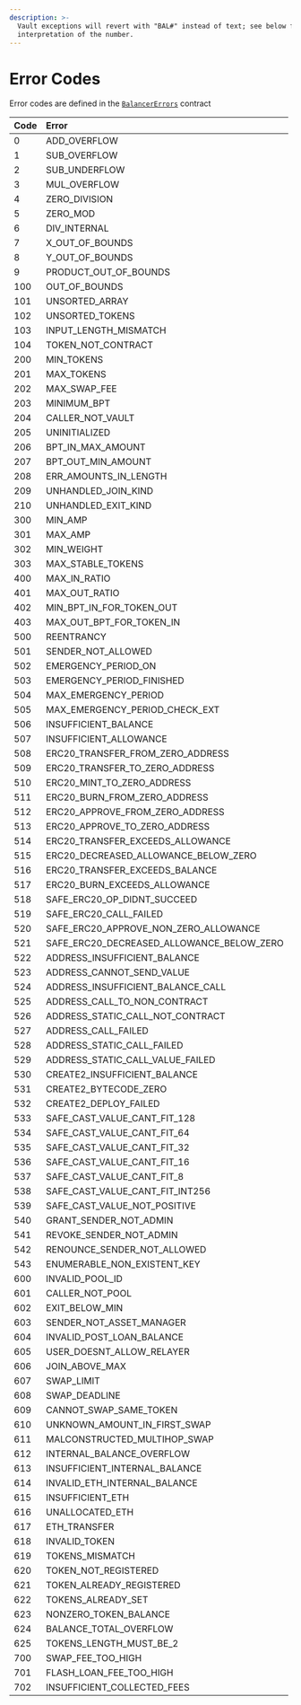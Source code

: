 ```yaml
---
description: >-
  Vault exceptions will revert with "BAL#" instead of text; see below for the
  interpretation of the number.
---
```


# Error Codes

Error codes are defined in the [`BalancerErrors`](https://github.com/balancer-labs/balancer-core-v2/blob/master/contracts/lib/helpers/BalancerErrors.sol) contract

| Code | Error |
| :--- | :--- |
| 0 | ADD\_OVERFLOW |
| 1 | SUB\_OVERFLOW |
| 2 | SUB\_UNDERFLOW |
| 3 | MUL\_OVERFLOW |
| 4 | ZERO\_DIVISION |
| 5 | ZERO\_MOD |
| 6 | DIV\_INTERNAL |
| 7 | X\_OUT\_OF\_BOUNDS |
| 8 | Y\_OUT\_OF\_BOUNDS |
| 9 | PRODUCT\_OUT\_OF\_BOUNDS |
| 100 | OUT\_OF\_BOUNDS |
| 101 | UNSORTED\_ARRAY |
| 102 | UNSORTED\_TOKENS |
| 103 | INPUT\_LENGTH\_MISMATCH |
| 104 | TOKEN\_NOT\_CONTRACT |
| 200 | MIN\_TOKENS |
| 201 | MAX\_TOKENS |
| 202 | MAX\_SWAP\_FEE |
| 203 | MINIMUM\_BPT |
| 204 | CALLER\_NOT\_VAULT |
| 205 | UNINITIALIZED |
| 206 | BPT\_IN\_MAX\_AMOUNT |
| 207 | BPT\_OUT\_MIN\_AMOUNT |
| 208 | ERR\_AMOUNTS\_IN\_LENGTH |
| 209 | UNHANDLED\_JOIN\_KIND |
| 210 | UNHANDLED\_EXIT\_KIND |
| 300 | MIN\_AMP |
| 301 | MAX\_AMP |
| 302 | MIN\_WEIGHT |
| 303 | MAX\_STABLE\_TOKENS |
| 400 | MAX\_IN\_RATIO |
| 401 | MAX\_OUT\_RATIO |
| 402 | MIN\_BPT\_IN\_FOR\_TOKEN\_OUT |
| 403 | MAX\_OUT\_BPT\_FOR\_TOKEN\_IN |
| 500 | REENTRANCY |
| 501 | SENDER\_NOT\_ALLOWED |
| 502 | EMERGENCY\_PERIOD\_ON |
| 503 | EMERGENCY\_PERIOD\_FINISHED |
| 504 | MAX\_EMERGENCY\_PERIOD |
| 505 | MAX\_EMERGENCY\_PERIOD\_CHECK\_EXT |
| 506 | INSUFFICIENT\_BALANCE |
| 507 | INSUFFICIENT\_ALLOWANCE |
| 508 | ERC20\_TRANSFER\_FROM\_ZERO\_ADDRESS |
| 509 | ERC20\_TRANSFER\_TO\_ZERO\_ADDRESS |
| 510 | ERC20\_MINT\_TO\_ZERO\_ADDRESS |
| 511 | ERC20\_BURN\_FROM\_ZERO\_ADDRESS |
| 512 | ERC20\_APPROVE\_FROM\_ZERO\_ADDRESS |
| 513 | ERC20\_APPROVE\_TO\_ZERO\_ADDRESS |
| 514 | ERC20\_TRANSFER\_EXCEEDS\_ALLOWANCE |
| 515 | ERC20\_DECREASED\_ALLOWANCE\_BELOW\_ZERO |
| 516 | ERC20\_TRANSFER\_EXCEEDS\_BALANCE |
| 517 | ERC20\_BURN\_EXCEEDS\_ALLOWANCE |
| 518 | SAFE\_ERC20\_OP\_DIDNT\_SUCCEED |
| 519 | SAFE\_ERC20\_CALL\_FAILED |
| 520 | SAFE\_ERC20\_APPROVE\_NON\_ZERO\_ALLOWANCE |
| 521 | SAFE\_ERC20\_DECREASED\_ALLOWANCE\_BELOW\_ZERO |
| 522 | ADDRESS\_INSUFFICIENT\_BALANCE |
| 523 | ADDRESS\_CANNOT\_SEND\_VALUE |
| 524 | ADDRESS\_INSUFFICIENT\_BALANCE\_CALL |
| 525 | ADDRESS\_CALL\_TO\_NON\_CONTRACT |
| 526 | ADDRESS\_STATIC\_CALL\_NOT\_CONTRACT |
| 527 | ADDRESS\_CALL\_FAILED |
| 528 | ADDRESS\_STATIC\_CALL\_FAILED |
| 529 | ADDRESS\_STATIC\_CALL\_VALUE\_FAILED |
| 530 | CREATE2\_INSUFFICIENT\_BALANCE |
| 531 | CREATE2\_BYTECODE\_ZERO |
| 532 | CREATE2\_DEPLOY\_FAILED |
| 533 | SAFE\_CAST\_VALUE\_CANT\_FIT\_128 |
| 534 | SAFE\_CAST\_VALUE\_CANT\_FIT\_64 |
| 535 | SAFE\_CAST\_VALUE\_CANT\_FIT\_32 |
| 536 | SAFE\_CAST\_VALUE\_CANT\_FIT\_16 |
| 537 | SAFE\_CAST\_VALUE\_CANT\_FIT\_8 |
| 538 | SAFE\_CAST\_VALUE\_CANT\_FIT\_INT256 |
| 539 | SAFE\_CAST\_VALUE\_NOT\_POSITIVE |
| 540 | GRANT\_SENDER\_NOT\_ADMIN |
| 541 | REVOKE\_SENDER\_NOT\_ADMIN |
| 542 | RENOUNCE\_SENDER\_NOT\_ALLOWED |
| 543 | ENUMERABLE\_NON\_EXISTENT\_KEY |
| 600 | INVALID\_POOL\_ID |
| 601 | CALLER\_NOT\_POOL |
| 602 | EXIT\_BELOW\_MIN |
| 603 | SENDER\_NOT\_ASSET\_MANAGER |
| 604 | INVALID\_POST\_LOAN\_BALANCE |
| 605 | USER\_DOESNT\_ALLOW\_RELAYER |
| 606 | JOIN\_ABOVE\_MAX |
| 607 | SWAP\_LIMIT |
| 608 | SWAP\_DEADLINE |
| 609 | CANNOT\_SWAP\_SAME\_TOKEN |
| 610 | UNKNOWN\_AMOUNT\_IN\_FIRST\_SWAP |
| 611 | MALCONSTRUCTED\_MULTIHOP\_SWAP |
| 612 | INTERNAL\_BALANCE\_OVERFLOW |
| 613 | INSUFFICIENT\_INTERNAL\_BALANCE |
| 614 | INVALID\_ETH\_INTERNAL\_BALANCE |
| 615 | INSUFFICIENT\_ETH |
| 616 | UNALLOCATED\_ETH |
| 617 | ETH\_TRANSFER |
| 618 | INVALID\_TOKEN |
| 619 | TOKENS\_MISMATCH |
| 620 | TOKEN\_NOT\_REGISTERED |
| 621 | TOKEN\_ALREADY\_REGISTERED |
| 622 | TOKENS\_ALREADY\_SET |
| 623 | NONZERO\_TOKEN\_BALANCE |
| 624 | BALANCE\_TOTAL\_OVERFLOW |
| 625 | TOKENS\_LENGTH\_MUST\_BE\_2 |
| 700 | SWAP\_FEE\_TOO\_HIGH |
| 701 | FLASH\_LOAN\_FEE\_TOO\_HIGH |
| 702 | INSUFFICIENT\_COLLECTED\_FEES |

